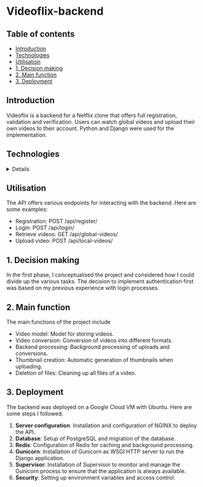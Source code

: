 # Videoflix-backend

## Table of contents
- [Introduction](#Introduction)
- [Technologies](#Technologies)
- [Utilisation](#Utilisation)
- [1. Decision making](#1-Decision-making)
- [2. Main function](#2-Main-function)
- [3. Deployment](#3-Deployment)

## Introduction

Videoflix is a backend for a Netflix clone that offers full registration, validation and verification. Users can watch global videos and upload their own videos to their account. Python and Django were used for the implementation.

## Technologies
<details>
-   **Python**: Main programming language.
-   **Django**: Web framework for developing the backend.
-   **Django REST Framework**: For creating RESTful APIs.
-   **PostgreSQL**: Relational database for data storage.
-   **Redis**: In-memory data structure store for caching.
-   **FFmpeg**: Tool for video conversion.
</details>

## Utilisation

The API offers various endpoints for interacting with the backend. Here are some examples:

-   Registration: POST /api/register/
-   Login: POST /api/login/
-   Retrieve videos: GET /api/global-videos/
-   Upload video: POST /api/local-videos/

## 1. Decision making

In the first phase, I conceptualised the project and considered how I could divide up the various tasks. The decision to implement authentication first was based on my previous experience with login processes.

## 2. Main function

The main functions of the project include

-   Video model: Model for storing videos.
-   Video conversion: Conversion of videos into different formats.
-   Backend processing: Background processing of uploads and conversions.
-   Thumbnail creation: Automatic generation of thumbnails when uploading.
-   Deletion of files: Cleaning up all files of a video.

## 3. Deployment

The backend was deployed on a Google Cloud VM with Ubuntu. Here are some steps I followed:

1. **Server configuration**: Installation and configuration of NGINX to deploy the API.
2. **Database**: Setup of PostgreSQL and migration of the database.
3. **Redis**: Configuration of Redis for caching and background processing.
4. **Gunicorn**: Installation of Gunicorn as WSGI HTTP server to run the Django application.
5. **Supervisor**: Installation of Supervisor to monitor and manage the Gunicorn process to ensure that the application is always available.
6. **Security**: Setting up environment variables and access control.
